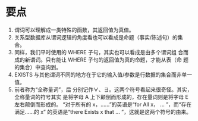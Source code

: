 # 要点

1. 谓词可以理解成一类特殊的函数，其返回值为真值。
2. 关系型数据库从谓词逻辑的角度看也可以看成是命题（事实/陈述句）的集合。
3. 同样，我们平时使用的 WHERE 子句，其实也可以看成是由多个谓词组 合而成的新谓词。只有能让 WHERE 子句的返回值为真的命题，才能从表（命 题的集合）中查询到。
4. EXISTS 与其他谓词不同的地方在于它的输入值/参数是行数据的集合而非单一值。
5. 前者称为“全称量词”，后 分别记作∀、∃。这两个符号看起来很奇怪。其实，全称量词的符号其实 是将字母 A 上下颠倒而形成的，存在量词则是将字母 E 左右颠倒而形成的。 “对于所有的 x，……”的英语是“for All x， … ”，而“存在满足……的 x” 的英语是“there Exists x that … ”，这就是这两个符号的由来。
